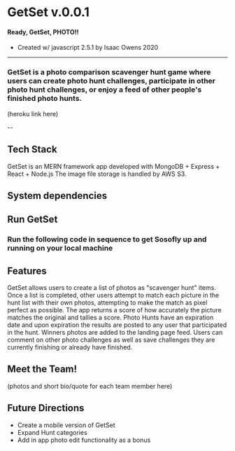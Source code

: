 # GetSet v.0.0.1 
#### Ready, GetSet, PHOTO!!

* Created w/ javascript 2.5.1 by Isaac Owens 2020
---
### GetSet is a photo comparison scavenger hunt game where users can create photo hunt challenges, participate in other photo hunt challenges, or enjoy a feed of other people's finished photo hunts.

(heroku link here)

--
## Tech Stack
GetSet is an MERN framework app developed with MongoDB + Express + React + Node.js
The image file storage is handled by AWS S3.

## System dependencies

## Run GetSet
### Run the following code in sequence to get Sosofly up and running on your local machine

## Features
GetSet allows users to create a list of photos as "scavenger hunt" items.  Once a list is completed, other users attempt to match each picture in the hunt list with their own photos, attempting to make the match as pixel perfect as possible.  The app returns a score of how accurately the picture matches the original and tallies a score.  Photo Hunts have an expiration date and upon expiration the results are posted to any user that participated in the hunt.  Winners photos are added to the landing page feed.  Users can comment on other photo challenges as well as save challenges they are currently finishing or already have finished.

## Meet the Team!
  (photos and short bio/quote for each team member here)
  
## Future Directions
  * Create a mobile version of GetSet
  * Expand Hunt categories
  * Add in app photo edit functionality as a bonus
  
